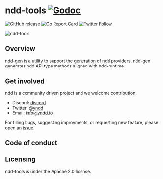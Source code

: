 # ndd-tools [![Godoc](https://img.shields.io/badge/godoc-reference-blue.svg)](https://godoc.org/github.com/yndd/ndd-tools)

![![GitHub release](https://img.shields.io/github/release/yndd/ndd-tools/all.svg?style=flat-square)](https://github.com/yndd/ndd-tools/releases) [![Go Report Card](https://goreportcard.com/badge/github.com/yndd/ndd-tools)](https://goreportcard.com/report/github.com/yndd/ndd-tools) [![Twitter Follow](https://img.shields.io/twitter/follow/yndd.svg?style=social&label=Follow)](https://twitter.com/intent/follow?screen_name=yndd&user_id=1434394355385651201)

![ndd-tools](docs/media/banner.png)

## Overview
 
ndd-gen is a utility to support the generation of ndd providers. ndd-gen generates ndd API type methods aligned with ndd-runtime

## Get involved

ndd is a community driven project and we welcome contribution.

- Discord: [discord]
- Twitter: [@yndd]
- Email: [info@yndd.io]

For filling bugs, suggesting improvments, or requesting new feature, please open an [issue].

## Code of conduct

## Licensing

ndd-tools is under the Apache 2.0 license.

[issue]: https://github.com/yndd/ndd-core/issues
[roadmap]: https//github.com/yndd/tbd
[discord]: https://discord.gg/prHcBMSq
[@yndd]: https://twitter.com/yndd
[info@yndd.io]: mailto:info@yndd.io